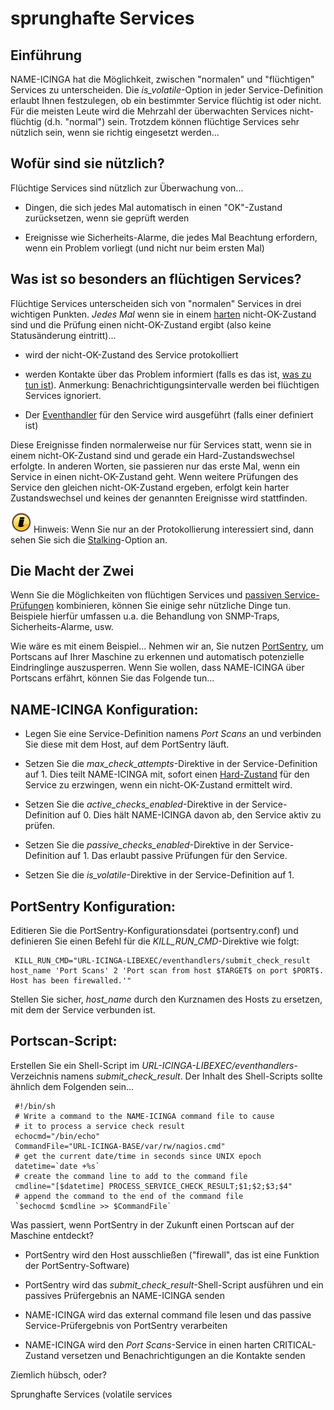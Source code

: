 sprunghafte Services
====================

Einführung
----------

NAME-ICINGA hat die Möglichkeit, zwischen "normalen" und "flüchtigen"
Services zu unterscheiden. Die *is\_volatile*-Option in jeder
Service-Definition erlaubt Ihnen festzulegen, ob ein bestimmter Service
flüchtig ist oder nicht. Für die meisten Leute wird die Mehrzahl der
überwachten Services nicht-flüchtig (d.h. "normal") sein. Trotzdem
können flüchtige Services sehr nützlich sein, wenn sie richtig
eingesetzt werden...

Wofür sind sie nützlich?
------------------------

Flüchtige Services sind nützlich zur Überwachung von...

-   Dingen, die sich jedes Mal automatisch in einen "OK"-Zustand
    zurücksetzen, wenn sie geprüft werden

-   Ereignisse wie Sicherheits-Alarme, die jedes Mal Beachtung
    erfordern, wenn ein Problem vorliegt (und nicht nur beim ersten Mal)

Was ist so besonders an flüchtigen Services?
--------------------------------------------

Flüchtige Services unterscheiden sich von "normalen" Services in drei
wichtigen Punkten. *Jedes Mal* wenn sie in einem [harten](#statetypes)
nicht-OK-Zustand sind und die Prüfung einen nicht-OK-Zustand ergibt
(also keine Statusänderung eintritt)...

-   wird der nicht-OK-Zustand des Service protokolliert

-   werden Kontakte über das Problem informiert (falls es das ist, [was
    zu tun ist](#notifications)). Anmerkung: Benachrichtigungsintervalle
    werden bei flüchtigen Services ignoriert.

-   Der [Eventhandler](#eventhandlers) für den Service wird ausgeführt
    (falls einer definiert ist)

Diese Ereignisse finden normalerweise nur für Services statt, wenn sie
in einem nicht-OK-Zustand sind und gerade ein Hard-Zustandswechsel
erfolgte. In anderen Worten, sie passieren nur das erste Mal, wenn ein
Service in einen nicht-OK-Zustand geht. Wenn weitere Prüfungen des
Service den gleichen nicht-OK-Zustand ergeben, erfolgt kein harter
Zustandswechsel und keines der genannten Ereignisse wird stattfinden.

![](../images/tip.gif) Hinweis: Wenn Sie nur an der Protokollierung
interessiert sind, dann sehen Sie sich die [Stalking](#stalking)-Option
an.

Die Macht der Zwei
------------------

Wenn Sie die Möglichkeiten von flüchtigen Services und [passiven
Service-Prüfungen](#passivechecks) kombinieren, können Sie einige sehr
nützliche Dinge tun. Beispiele hierfür umfassen u.a. die Behandlung von
SNMP-Traps, Sicherheits-Alarme, usw.

Wie wäre es mit einem Beispiel... Nehmen wir an, Sie nutzen
[PortSentry](http://sourceforge.net/projects/sentrytools/), um Portscans
auf Ihrer Maschine zu erkennen und automatisch potenzielle Eindringlinge
auszusperren. Wenn Sie wollen, dass NAME-ICINGA über Portscans erfährt,
können Sie das Folgende tun...

NAME-ICINGA Konfiguration:
--------------------------

-   Legen Sie eine Service-Definition namens *Port Scans* an und
    verbinden Sie diese mit dem Host, auf dem PortSentry läuft.

-   Setzen Sie die *max\_check\_attempts*-Direktive in der
    Service-Definition auf 1. Dies teilt NAME-ICINGA mit, sofort einen
    [Hard-Zustand](#statetypes) für den Service zu erzwingen, wenn ein
    nicht-OK-Zustand ermittelt wird.

-   Setzen Sie die *active\_checks\_enabled*-Direktive in der
    Service-Definition auf 0. Dies hält NAME-ICINGA davon ab, den
    Service aktiv zu prüfen.

-   Setzen Sie die *passive\_checks\_enabled*-Direktive in der
    Service-Definition auf 1. Das erlaubt passive Prüfungen für den
    Service.

-   Setzen Sie die *is\_volatile*-Direktive in der Service-Definition
    auf 1.

PortSentry Konfiguration:
-------------------------

Editieren Sie die PortSentry-Konfigurationsdatei (portsentry.conf) und
definieren Sie einen Befehl für die *KILL\_RUN\_CMD*-Direktive wie
folgt:

     KILL_RUN_CMD="URL-ICINGA-LIBEXEC/eventhandlers/submit_check_result host_name 'Port Scans' 2 'Port scan from host $TARGET$ on port $PORT$.  Host has been firewalled.'"

Stellen Sie sicher, *host\_name* durch den Kurznamen des Hosts zu
ersetzen, mit dem der Service verbunden ist.

Portscan-Script:
----------------

Erstellen Sie ein Shell-Script im
*URL-ICINGA-LIBEXEC/eventhandlers*-Verzeichnis namens
*submit\_check\_result*. Der Inhalt des Shell-Scripts sollte ähnlich dem
Folgenden sein...

     #!/bin/sh
     # Write a command to the NAME-ICINGA command file to cause
     # it to process a service check result
     echocmd="/bin/echo"
     CommandFile="URL-ICINGA-BASE/var/rw/nagios.cmd"
     # get the current date/time in seconds since UNIX epoch
     datetime=`date +%s`
     # create the command line to add to the command file
     cmdline="[$datetime] PROCESS_SERVICE_CHECK_RESULT;$1;$2;$3;$4"
     # append the command to the end of the command file
     `$echocmd $cmdline >> $CommandFile`

Was passiert, wenn PortSentry in der Zukunft einen Portscan auf der
Maschine entdeckt?

-   PortSentry wird den Host ausschließen ("firewall", das ist eine
    Funktion der PortSentry-Software)

-   PortSentry wird das *submit\_check\_result*-Shell-Script ausführen
    und ein passives Prüfergebnis an NAME-ICINGA senden

-   NAME-ICINGA wird das external command file lesen und das passive
    Service-Prüfergebnis von PortSentry verarbeiten

-   NAME-ICINGA wird den *Port Scans*-Service in einen harten
    CRITICAL-Zustand versetzen und Benachrichtigungen an die Kontakte
    senden

Ziemlich hübsch, oder?

Sprunghafte Services (volatile services
